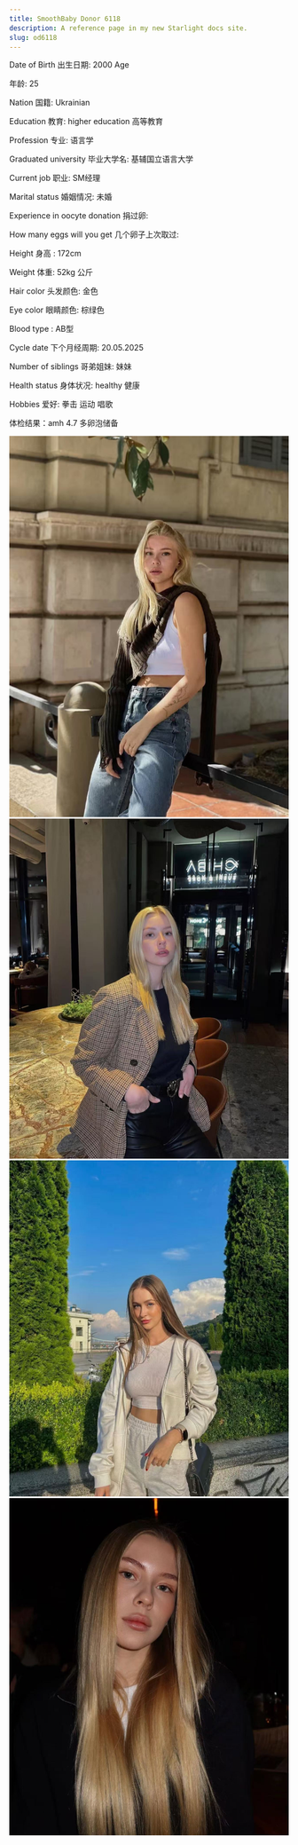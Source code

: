 ```yaml
---
title: SmoothBaby Donor 6118
description: A reference page in my new Starlight docs site.
slug: od6118
---
```


Date of Birth 出生日期: 2000 Age

年龄: 25

Nation 国籍: Ukrainian

Education 教育: higher education 高等教育

Profession 专业: 语言学

Graduated university 毕业大学名: 基辅国立语言大学

Current job 职业: SM经理

Marital status 婚姻情况: 未婚

Experience in oocyte donation 捐过卵:

How many eggs will you get 几个卵子上次取过:

Height 身高 : 172cm

Weight 体重: 52kg 公斤

Hair color 头发颜色: 金色

Eye color 眼睛颜色: 棕绿色

Blood type : AB型

Cycle date 下个月经周期:  20.05.2025

Number of siblings 哥弟姐妹: 妹妹

Health status 身体状况: healthy 健康

Hobbies 爱好: 拳击 运动 唱歌

体检结果：amh 4.7 多卵泡储备

![](media/6118-1.jpg)
![](media/6118-2.jpg)
![](media/6118-3.jpg)
![](media/6118-4.jpg)